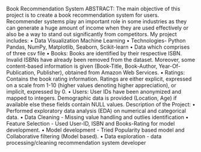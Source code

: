 Book Recommendation 
System
ABSTRACT: The main objective of this project is to create a book recommendation system 
for users. Recommender systems play an important role in some industries as they can 
generate a huge amount of income when they are used effectively or also be a way to stand 
out significantly from competitors.
My project includes:
• Data Visualization Machine Learning
• Technologies- Python Pandas, NumPy, Matplotlib, Seaborn, Scikit-learn
• Data which comprises of three csv file
• Books: Books are identified by their respective ISBN. Invalid ISBNs have already 
been removed from the dataset. Moreover, some content-based information is given 
(Book-Title, Book-Author, Year-Of-Publication, Publisher), obtained from Amazon 
Web Services. 
• Ratings: Contains the book rating information. Ratings are either explicit, expressed 
on a scale from 1-10 (higher values denoting higher appreciation), or implicit, 
expressed by 0.
• Users: User IDs have been anonymized and mapped to integers. Demographic data 
is provided (Location, Age) if available else these fields contain NULL values.
Description of the Project:
• Performed exploratory data analysis (EDA) on numerical and categorical data.
• Data Cleaning - Missing value handling and outlies identification
• Feature Selection - Used User-ID, ISBN and Books-Rating for model development.
• Model development - Tried Popularity based model and Collaborative filtering (Model 
based).
• Data exploration - data processing/cleaning recommendation system developer
